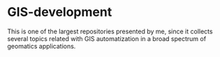 # GIS-development

This is one of the largest repositories presented by me, since it collects several topics related with GIS automatization in a broad spectrum of geomatics applications. 
